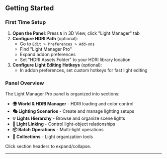 ## Getting Started

### First Time Setup

1. **Open the Panel**: Press `N` in 3D View, click "Light Manager" tab
2. **Configure HDRI Path** (optional):
   - Go to `Edit > Preferences > Add-ons`
   - Find "Light Manager Pro"
   - Expand addon preferences
   - Set "HDRI Assets Folder" to your HDRI library location
3. **Configure Light Editing Hotkeys** (optional):
   - In addon preferences, set custom hotkeys for fast light editing

### Panel Overview

The Light Manager Pro panel is organized into sections:

- **🌍 World & HDRI Manager** - HDRI loading and color control
- **🎭 Lighting Scenarios** - Create and manage lighting setups
- **💡 Lights Hierarchy** - Browse and organize scene lights
- **🔗 Light Linking** - Control light-object relationships
- **📦 Batch Operations** - Multi-light operations
- **📁 Collections** - Light organization tools

Click section headers to expand/collapse.

---
